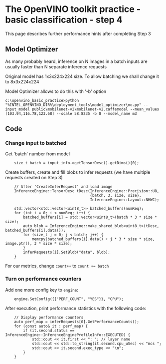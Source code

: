 # The OpenVINO toolkit practice - basic classification - step 4

This page describes further performance hints after completing Step 3

## Model Optimizer

As many probably heard, inference on N images in a batch inputs are usually faster than N separate inference requests

Original model has 1x3x224x224 size. To allow batching we shall change it to 8x3x224x224

Model Optimizer allows to do this with '-b' option

```
c:\openvino_basic_practice>python "%INTEL_OPENVINO_DIR%\deployment_tools\model_optimizer\mo.py" --input_model public\mobilenet-v2\mobilenet-v2.caffemodel --mean_values [103.94,116.78,123.68] --scale 58.8235 -b 8 --model_name m3
```

## Code

### Change input to batched

Get 'batch' number from model

```
    size_t batch = input_info->getTensorDesc().getDims()[0];
```

Create buffers, create and fill blobs to infer requests (we have multiple requests created on Step 3)
```
    // After ‘CreateInferRequest’ and load image
    InferenceEngine::TensorDesc tDesc(InferenceEngine::Precision::U8,
                                      {batch, 3, size, size},
                                      InferenceEngine::Layout::NHWC);

    std::vector<std::vector<uint8_t>> batched_buffers(numReq);
    for (int i = 0; i < numReq; i++) {
        batched_buffers[i] = std::vector<uint8_t>(batch * 3 * size * size);
        auto blob = InferenceEngine::make_shared_blob<uint8_t>(tDesc, batched_buffers[i].data());
        for (size_t j = 0; j < batch; j++) {
            memcpy(batched_buffers[i].data() + j * 3 * size * size, image.ptr(), 3 * size * size);
        }
        inferRequests[i].SetBlob("data", blob);
    }
```

For our metrics, change `count++` to `count += batch`

### Turn on performance counters

Add one more config key to `engine`:
```
    engine.SetConfig({{"PERF_COUNT", "YES"}}, "CPU");
```

After execution, print performance statistics with the following code:

```
    // Display performance counters
    auto perf_map = inferRequests[0].GetPerformanceCounts();
    for (const auto& it : perf_map) {
        if (it.second.status == InferenceEngine::InferenceEngineProfileInfo::EXECUTED) {
            std::cout << it.first << ": "; // layer name
            std::cout << std::to_string(it.second.cpu_uSec) << "mcs ";
            std::cout << it.second.exec_type << "\n";
        }
    }
```
